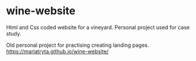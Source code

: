 # wine-website
Html and Css coded website for a vineyard. Personal project used for case study.

Old personal project for practising creating landing pages. 
https://mariatryta.github.io/wine-website/
